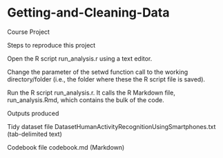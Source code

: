 Getting-and-Cleaning-Data
=========================

Course Project

Steps to reproduce this project

Open the R script run_analysis.r using a text editor.

Change the parameter of the setwd function call to the working directory/folder (i.e., the folder where these the R script file is saved).

Run the R script run_analysis.r. It calls the R Markdown file, run_analysis.Rmd, which contains the bulk of the code.

Outputs produced

Tidy dataset file DatasetHumanActivityRecognitionUsingSmartphones.txt (tab-delimited text)

Codebook file codebook.md (Markdown)
